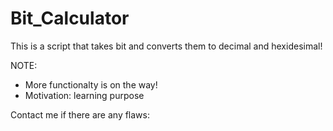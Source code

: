 # Bit_Calculator

This is a script that takes bit and converts them to decimal and hexidesimal!

NOTE:
- More functionalty is on the way!
- Motivation: learning purpose  

Contact me if there are any flaws: 
